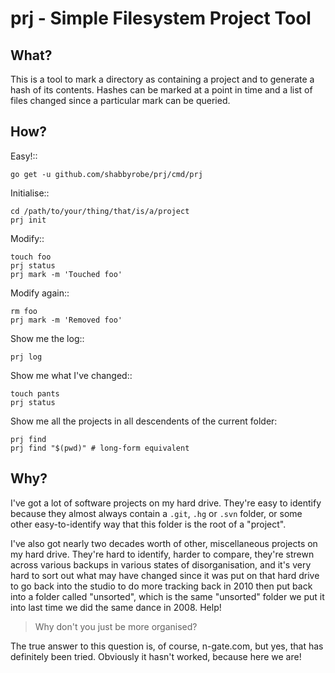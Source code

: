 prj - Simple Filesystem Project Tool
====================================

What?
-----

This is a tool to mark a directory as containing a project and to generate a
hash of its contents. Hashes can be marked at a point in time and a list of
files changed since a particular mark can be queried.


How?
----

Easy!::

    go get -u github.com/shabbyrobe/prj/cmd/prj

Initialise::

    cd /path/to/your/thing/that/is/a/project
    prj init

Modify::

    touch foo
    prj status
    prj mark -m 'Touched foo'

Modify again::

    rm foo
    prj mark -m 'Removed foo'

Show me the log::

    prj log

Show me what I've changed::

    touch pants
    prj status

Show me all the projects in all descendents of the current folder:

    prj find
    prj find "$(pwd)" # long-form equivalent


Why?
----

I've got a lot of software projects on my hard drive. They're easy to identify
because they almost always contain a `.git`, `.hg` or `.svn` folder, or some
other easy-to-identify way that this folder is the root of a "project".

I've also got nearly two decades worth of other, miscellaneous projects on my
hard drive. They're hard to identify, harder to compare, they're strewn across
various backups in various states of disorganisation, and it's very hard to sort
out what may have changed since it was put on that hard drive to go back into
the studio to do more tracking back in 2010 then put back into a folder called
"unsorted", which is the same "unsorted" folder we put it into last time we did
the same dance in 2008. Help!

> Why don't you just be more organised?

The true answer to this question is, of course, n-gate.com, but yes, that has
definitely been tried. Obviously it hasn't worked, because here we are!

